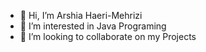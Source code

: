 - 👋 Hi, I’m Arshia Haeri-Mehrizi
- 👀 I’m interested in Java Programing
- 💞️ I’m looking to collaborate on my Projects

<!---
arshiahaeri89/arshiahaeri89 is a ✨ special ✨ repository because its `README.md` (this file) appears on your GitHub profile.
You can click the Preview link to take a look at your changes.
--->
